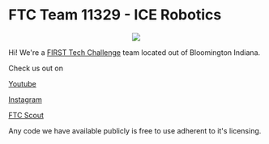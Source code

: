 # FTC Team 11329 - ICE Robotics

<p align="center">
    <img src="../robots.png">
</p>

Hi! We're a [FIRST Tech Challenge](https://www.firstinspires.org/robotics/ftc) team located out of Bloomington Indiana.

Check us out on

[Youtube](https://www.youtube.com/@ftc11329)

[Instagram](https://www.instagram.com/ftc11329)

[FTC Scout](https://ftcscout.org/teams/11329)

Any code we have available publicly is free to use adherent to it's licensing.
